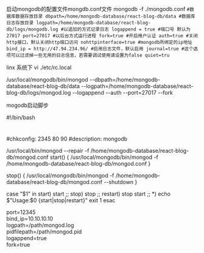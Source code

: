 启动mongodb的配置文件mongdb.conf文件 mongodb -f ./mongodb.conf
`#数据库数据存放目录
dbpath=/home/mongodb-database/react-blog-db/data
#数据库日志存放目录
logpath=/home/mongodb-database/react-blog-db/logs/mongodb.log
#以追加的方式记录日志
logappend = true
#端口号 默认为27017
port=27017
#以后台方式运行进程
fork=true
#开启用户认证
auth=true
#关闭http接口，默认关闭http端口访问
nohttpinterface=true
#mongodb所绑定的ip地址
bind_ip = http://47.94.234.96/
#启用日志文件，默认启用
journal=true
#这个选项可以过滤掉一些无用的日志信息，若需要调试使用请设置为false
quiet=tru`


linx 系统下
vi ./etc/rc.local

/usr/local/mongodb/bin/mongod --dbpath=/home/mongodb-database/react-blog-db/data --logpath=/home/mongodb-database/react-blog-db/logs/mongod.log --logappend  --auth  --port=27017 --fork

mogodb启动脚步

#!/bin/bash
#
#chkconfig: 2345 80 90
#description: mongodb

/usr/local/bin/mongod --repair -f /home/mongodb-database/react-blog-db/mongod.conf
start() {
    /usr/local/mongodb/bin/mongod -f /home/mongodb-database/react-blog-db/mongod.conf
}

stop() {
    /usr/local/mongodb/bin/mongod -f /home/mongodb-database/react-blog-db/mongod.conf --shutdown
}

case "$1" in
    start)
    start
;;
    stop)
    stop
;;
    restart)
    stop
    start
;;
    *)
    echo $"Usage:$0 {start|stop|restart}"
    exit 1
esac



port=12345  
bind_ip=10.10.10.10  
logpath=/path/mongod.log  
pidfilepath=/path/mongod.pid  
logappend=true  
fork=true
